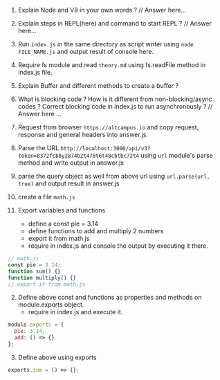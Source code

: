 1. Explain Node and V8 in your own words ?
   // Answer here...

2. Explain steps in REPL(here) and command to start REPL ?
   // Answer here...

3. Run `index.js` in the same directory as script writer using `node FILE_NAME.js` and output result of console here.

4. Require fs module and read `theory.md` using fs.readFile method in index.js file.

5. Explain Buffer and different methods to create a buffer ?

6. What is blocking code ? How is it different from non-blocking/async codes ? Correct blocking code in index.js to run asynchronously ?
   // Answer here ...

7. Request from browser `https://altcampus.io` and copy request, response and general headers into answer.js.

8. Parse the URL `http://localhost:3000/api/v3?token=8372fcb8y2874b2t478t6t48cbtbc72t4` using `url` module's parse method and write output in answer.js

9. parse the query object as well from above url using `url.parse(url, true)` and output result in answer.js

10. create a file `math.js`
11. Export variables and functions
    - define a const pie = 3.14
    - define functions to add and multiply 2 numbers
    - export it from math.js
    - require in index.js and console the output by executing it there.

```js
// math.js
const pie = 3.14;
function sum() {}
function multiply() {}
// export it from math.js
```

2. Define above const and functions as properties and methods on module.exports object.
   - require in index.js and execute it.

```js
module.exports = {
  pie: 3.14,
  add: () => {}
};
```

3. Define above using exports

```js
exports.sum = () => {};
```
